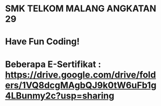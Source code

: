 # SMK TELKOM MALANG ANGKATAN 29
# Have Fun Coding! 
# Beberapa E-Sertifikat : https://drive.google.com/drive/folders/1VQ8dcgMAgbQJ9k0tW6uFb1g4LBunmy2c?usp=sharing
